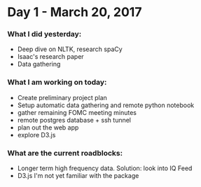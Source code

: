 # Day 1 - March 20, 2017

### What I did yesterday:
- Deep dive on NLTK, research spaCy
- Isaac's research paper
- Data gathering

### What I am working on today:
- Create preliminary project plan
- Setup automatic data gathering and remote  python notebook
- gather remaining FOMC meeting minutes
- remote postgres database + ssh tunnel
- plan out the web app
- explore D3.js

### What are the current roadblocks:
- Longer term high frequency data.  Solution: look into IQ Feed
- D3.js I'm not yet familiar with the package
